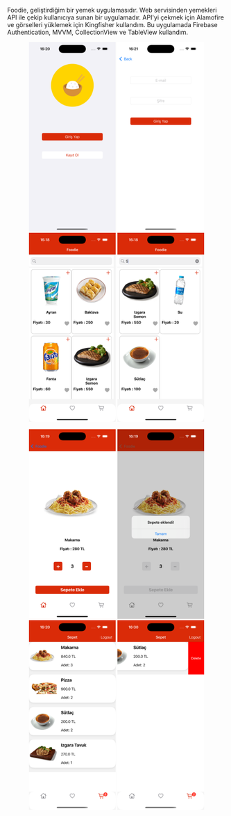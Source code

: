 Foodie, geliştirdiğim bir yemek uygulamasıdır. Web servisinden yemekleri API ile çekip kullanıcıya sunan bir uygulamadır. API'yi çekmek için Alamofire ve görselleri yüklemek için Kingfisher kullandım. Bu uygulamada Firebase Authentication, MVVM, CollectionView ve TableView kullandım.

<p align="center">
  <img src="./image/FoodieGuide.png" alt="Image 1" width="200" />
  <img src="./image/FoodieGuide1.png" alt="Image 2" width="200" />
  <img src="./image/FoodieGuide2.png" alt="Image 3" width="200" />
  <img src="./image/FoodieGuide3.png" alt="Image 4" width="200" />
</p>

<p align="center">
  <img src="./image/FoodieGuide4.png" alt="Image 5" width="200" />
  <img src="./image/FoodieGuide5.png" alt="Image 6" width="200" />
  <img src="./image/FoodieGuide6.png" alt="Image 7" width="200" />
  <img src="./image/FoodieGuide7.png" alt="Image 8" width="200" />
</p>

                                    

